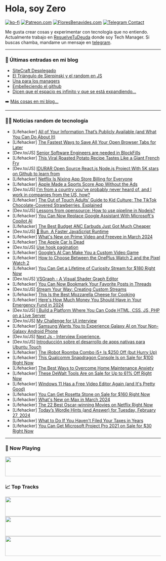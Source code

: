 # Hola, soy Zero

[![ko-fi](https://ko-fi.com/img/githubbutton_sm.svg)](https://ko-fi.com/J3J4N0LUK)
[![Patreon.com](https://img.shields.io/endpoint.svg?url=https%3A%2F%2Fshieldsio-patreon.vercel.app%2Fapi%3Fusername%3Dzerodragon%26type%3Dpatrons&style=for-the-badge)](https://patreon.com/zerodragon)
[![FloresBenavides.com](https://img.shields.io/website?down_message=oops&label=MiBlog&style=for-the-badge&up_message=online&url=https%3A%2F%2Ffloresbenavides.com)](https://floresbenavides.com)
[![Telegram Contact](https://img.shields.io/badge/escr%C3%ADbeme-ZeroDragon-%2326A5E4?style=for-the-badge&logo=telegram)](https://t.me/zerodragon)

Me gusta crear cosas y experimentar con tecnología que no entiendo.
Actualmente trabajo en [ResuelveTuDeuda](http://github.com/resuelve) donde soy Tech Manager.
Si buscas chamba, mandame un mensaje en [telegram](https://t.me/zerodragon).

---

### 📕 Últimas entradas en mi blog
<!-- BLOG-POST-LIST:START -->
- [SiteCraft Desplegado](https://floresbenavides.com/sitecraft-desplegado/)
- [El Triángulo de Sierpinski y el random en JS](https://floresbenavides.com/el-triangulo-de-sierpinski-y-el-random-en-js/)
- [Una para los managers](https://floresbenavides.com/una-para-los-managers/)
- [Embelleciendo el github](https://floresbenavides.com/embelleciendo-el-github/)
- [Dicen que el espacio es infinito y que se está expandiendo…](https://floresbenavides.com/dicen-que-el-espacio-es-infinito-y-que-se-esta-expandiendo/)
<!-- BLOG-POST-LIST:END -->

➡️ [Más cosas en mi blog...](https://floresbenavides.com)

---

### 👨‍💻 Noticias random de tecnología
<!-- TECH-POSTS:START -->
- [Lifehacker] [All of Your Information That’s Publicly Available &lpar;and What You Can Do About It&rpar;](https://lifehacker.com/tech/all-your-information-thats-publicly-available-what-to-do-about-it)
- [Lifehacker] [The Fastest Ways to Save All Your Open Browser Tabs for Later](https://lifehacker.com/tech/how-to-save-all-your-open-tabs-in-safari-chrome-firefox)
- [Dev.to/JS] [Senior Software Engineers are needed in BlockFills](https://dev.to/jackpwatson888/senior-software-engineers-are-needed-in-blockfills-g1)
- [Lifehacker] [This Viral Roasted Potato Recipe Tastes Like a Giant French Fry](https://lifehacker.com/food-drink/giant-roasted-potato-recipe)
- [Dev.to/JS] [IDURAR Open Source React.js Node.js Project With 5K stars on Github to learn from](https://dev.to/idurar/idurar-open-sourcereactjs-nodejs-project-with-5k-stars-on-github-to-learn-from-5ac8)
- [Lifehacker] [Netflix Is Nixing App Store Billing for Everyone](https://lifehacker.com/tech/netflix-is-nixing-app-store-billing-for-everyone)
- [Lifehacker] [Apple Made a Sports Score App Without the Ads](https://lifehacker.com/tech/apple-sports-a-scores-app-without-the-ads)
- [Dev.to/JS] [I&#39;m from a country you&#39;ve probably never heard of, and I work in companies from the US, how?](https://dev.to/nicolasmontielf/im-from-a-country-youve-probably-never-heard-of-and-i-work-in-companies-from-the-us-how-kch)
- [Lifehacker] [The Out of Touch Adults’ Guide to Kid Culture: The TikTok Chocolate-Covered Strawberries, Explained](https://lifehacker.com/entertainment/tiktok-chocolate-covered-strawberries)
- [Dev.to/JS] [Lessons from opensource: How to use pipeline in Nodejs?](https://dev.to/ramunarasinga/lessons-from-opensource-how-to-use-pipeline-in-nodejs-bj)
- [Lifehacker] [You Can Now Replace Google Assistant With Microsoft&#39;s Copilot AI](https://lifehacker.com/tech/you-can-replace-google-assistant-with-microsofts-copilot-ai)
- [Lifehacker] [The Best Budget ANC Earbuds Just Got Much Cheaper](https://lifehacker.com/tech/anker-space-a40-earbuds-sale)
- [Dev.to/JS] [🍞 Bun, A Faster JavaScript Runtime](https://dev.to/lundjrl/bun-a-faster-javascript-runtime-jph)
- [Lifehacker] [What&#39;s New on Prime Video and Freevee in March 2024](https://lifehacker.com/entertainment/whats-new-on-prime-video-and-freevee-in-march-2024)
- [Lifehacker] [The Apple Car Is Dead](https://lifehacker.com/tech/the-apple-car-is-dead)
- [Dev.to/JS] [Use hook pagination](https://dev.to/geniilsonfernandes/use-hook-pagination-n5g)
- [Lifehacker] [Google’s AI Can Make You a Custom Video Game](https://lifehacker.com/tech/googles-ai-can-now-create-video-games)
- [Lifehacker] [How to Choose Between the OnePlus Watch 2 and the Pixel Watch 2](https://lifehacker.com/tech/oneplus-watch-2-vs-pixel-watch-2)
- [Lifehacker] [You Can Get a Lifetime of Curiosity Stream for $180 Right Now](https://lifehacker.com/entertainment/curiosity-stream-sale)
- [Dev.to/JS] [VSGraph - A Visual Shader Graph Editor](https://dev.to/spenceryonce/vsgraph-a-visual-shader-graph-editor-3di0)
- [Lifehacker] [You Can Now Bookmark Your Favorite Posts in Threads](https://lifehacker.com/tech/you-can-now-bookmark-your-favorite-posts-in-threads)
- [Dev.to/JS] [Stream Your Way: Creating Custom Streams](https://dev.to/ruben_alapont/stream-your-way-creating-custom-streams-395o)
- [Lifehacker] [This Is the Best Mozzarella Cheese for Cooking](https://lifehacker.com/food-drink/the-best-mozzarella-cheese-for-cooking)
- [Lifehacker] [Here&#39;s How Much Money You Should Have in Your Emergency Fund in 2024](https://lifehacker.com/heres-how-much-money-you-should-have-in-your-emergency-1850070761)
- [Dev.to/JS] [I Build a Platform Where You Can Code HTML, CSS, JS, PHP on a Live Server](https://dev.to/souviktests/how-i-build-a-platform-where-you-can-code-html-css-js-php-on-a-live-server-1j3h)
- [Dev.to/JS] [My Challenge for UI interview](https://dev.to/jeytey/my-challenge-for-ui-interview-p48)
- [Lifehacker] [Samsung Wants You to Experience Galaxy AI on Your Non-Galaxy Android Phone](https://lifehacker.com/tech/samsung-wants-you-to-experience-galaxy-ai-on-your-non-galaxy-phone)
- [Dev.to/JS] [Next Js - Interview Experience.](https://dev.to/pratham0182/next-js-interview-experience-bba)
- [Dev.to/JS] [Introducción sobre el desarrollo de apps nativas para Ubuntu Touch](https://dev.to/lirrums/introduccion-sobre-el-desarrollo-de-apps-nativas-para-ubuntu-touch-2fbi)
- [Lifehacker] [The iRobot Roomba Combo i5+ Is $250 Off &lpar;but Hurry Up&rpar;](https://lifehacker.com/home/irobot-roomba-combo-i5-sale)
- [Lifehacker] [This Qualcomm Snapdragon Console Is on Sale for $100 Right Now](https://lifehacker.com/tech/qualcomm-snapdragon-console-sale)
- [Lifehacker] [The Best Ways to Overcome Home Maintenance Anxiety](https://lifehacker.com/home/overcome-home-maintenance-anxiety)
- [Lifehacker] [These DeWalt Tools Are on Sale for Up to 61% Off Right Now](https://lifehacker.com/home/dewalt-tools-sale-amazon)
- [Lifehacker] [Windows 11 Has a Free Video Editor Again &lpar;and It&#39;s Pretty Good&rpar;](https://lifehacker.com/tech/how-to-use-clipchamp-in-windows-11)
- [Lifehacker] [You Can Get Rosetta Stone on Sale for $160 Right Now](https://lifehacker.com/rosetta-stone-sale)
- [Lifehacker] [What&#39;s New on Max in March 2024](https://lifehacker.com/entertainment/whats-new-on-max-in-march-2024)
- [Lifehacker] [The 22 Best Oscar-winning Movies on Netflix Right Now](https://lifehacker.com/entertainment/best-oscar-winning-movies-netflix)
- [Lifehacker] [Today’s Wordle Hints &lpar;and Answer&rpar; for Tuesday, February 27, 2024](https://lifehacker.com/entertainment/wordle-hint-answer-today)
- [Lifehacker] [What to Do If You Haven&#39;t Filed Your Taxes in Years](https://lifehacker.com/what-to-do-if-you-havent-filed-taxes-in-years)
- [Lifehacker] [You Can Get Microsoft Project Pro 2021 on Sale for $30 Right Now](https://lifehacker.com/tech/microsoft-project-pro-sale)<!-- TECH-POSTS:END -->

---

### 🎵 Now Playing
<a href="https://spotify-now-playing-dun.vercel.app/now-playing?open"><img src="https://spotify-now-playing-dun.vercel.app/now-playing" width="540" height="64"></a>

### 📈 Top Tracks
<a href="https://spotify-now-playing-dun.vercel.app/top-tracks?i=1&open"><img src="https://spotify-now-playing-dun.vercel.app/top-tracks?i=1" width="540" height="64"></a>
<a href="https://spotify-now-playing-dun.vercel.app/top-tracks?i=2&open"><img src="https://spotify-now-playing-dun.vercel.app/top-tracks?i=2" width="540" height="64"></a>
<a href="https://spotify-now-playing-dun.vercel.app/top-tracks?i=3&open"><img src="https://spotify-now-playing-dun.vercel.app/top-tracks?i=3" width="540" height="64"></a>
